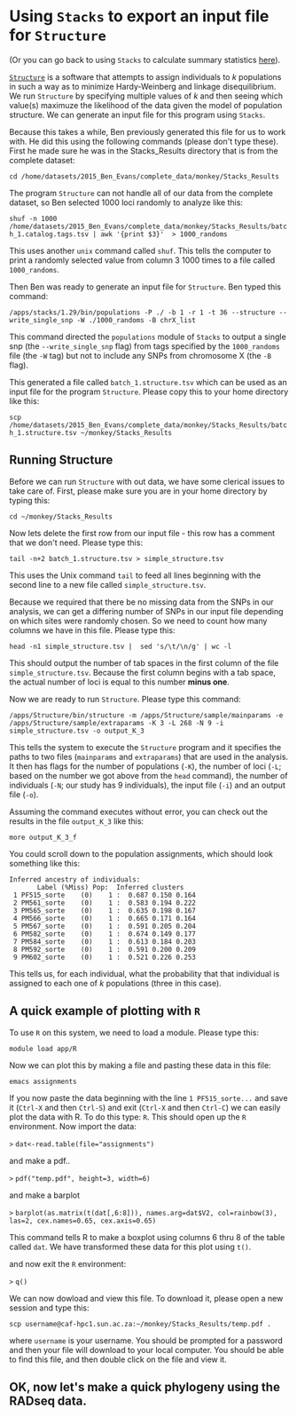 # Using `Stacks` to export an input file for `Structure`

(Or you can go back to using `Stacks` to calculate summary statistics [here](https://github.com/evansbenj/Reduced-Representation-Workshop/blob/master/7_More_on_Stacks.md)).

[`Structure`](http://pritchardlab.stanford.edu/structure_software/release_versions/v2.3.4/html/structure.html) is a software that attempts to assign individuals to *k* populations in such a way as to minimize Hardy-Weinberg and linkage disequilibrium.  We run `Structure` by specifying multiple values of *k* and then seeing which value(s) maximuze the likelihood of the data given the model of population structure. We can generate an input file for this program using `Stacks`. 

Because this takes a while, Ben previously generated this file for us to work with.  He did this using the following commands (please don't type these).  First he made sure he was in the Stacks_Results directory that is from the complete dataset:

`cd /home/datasets/2015_Ben_Evans/complete_data/monkey/Stacks_Results`

The program `Structure` can not handle all of our data from the complete dataset, so Ben selected 1000 loci randomly to analyze like this:

`shuf -n 1000 /home/datasets/2015_Ben_Evans/complete_data/monkey/Stacks_Results/batch_1.catalog.tags.tsv | awk '{print $3}'  > 1000_randoms`

This uses another `unix` command called `shuf`.  This tells the computer to print a randomly selected value from column 3 1000 times to a file called `1000_randoms`.

Then Ben was ready to generate an input file for `Structure`.  Ben typed this command:

`/apps/stacks/1.29/bin/populations -P ./ -b 1 -r 1 -t 36 --structure --write_single_snp -W ./1000_randoms -B chrX_list`

This command directed the `populations` module of `Stacks` to output a single snp (the `--write_single_snp` flag) from tags specified by the `1000_randoms` file (the `-W` tag) but not to include any SNPs from chromosome X (the `-B` flag).

This generated a file called `batch_1.structure.tsv` which can be used as an input file for the program `Structure`.  Please copy this to your home directory like this:

`scp /home/datasets/2015_Ben_Evans/complete_data/monkey/Stacks_Results/batch_1.structure.tsv ~/monkey/Stacks_Results`

## Running Structure

Before we can run `Structure` with out data, we have some clerical issues to take care of.  First, please make sure you are in your home directory by typing this:

`cd ~/monkey/Stacks_Results`

Now lets delete the first row from our input file  - this row has a comment that we don't need.  Please type this:

`tail -n+2 batch_1.structure.tsv > simple_structure.tsv`

This uses the Unix command `tail` to feed all lines beginning with the second line to a new file called `simple_structure.tsv`.

Because we required that there be no missing data from the SNPs in our analysis, we can get a differing number of SNPs in our input file depending on which sites were randomly chosen. So we need to count how many columns we have in this file.  Please type this:

`head -n1 simple_structure.tsv |  sed 's/\t/\n/g' | wc -l`

This should output the number of tab spaces in the first column of the file `simple_structure.tsv`.  Because the first column begins with a tab space, the actual number of loci is equal to this number **minus one**.

Now we are ready to run `Structure`.  Please type this command:

`/apps/Structure/bin/structure -m /apps/Structure/sample/mainparams -e /apps/Structure/sample/extraparams -K 3 -L 268 -N 9 -i simple_structure.tsv -o output_K_3`

This tells the system to execute the `Structure` program and it specifies the paths to two files (`mainparams` and `extraparams`) that are used in the analysis.  It then has flags for the number of populations (`-K`), the number of loci (`-L`; based on the number we got above from the `head` command), the number of individuals (`-N`; our study has 9 individuals), the input file (`-i`) and an output file (`-o`).

 Assuming the command executes without error, you can check out the results in the file `output_K_3` like this:
 
 `more output_K_3_f`
 
 You could scroll down to the population assignments, which should look something like this:
 ```
 Inferred ancestry of individuals:
        Label (%Miss) Pop:  Inferred clusters
  1 PF515_sorte    (0)    1 :  0.687 0.150 0.164 
  2 PM561_sorte    (0)    1 :  0.583 0.194 0.222 
  3 PM565_sorte    (0)    1 :  0.635 0.198 0.167 
  4 PM566_sorte    (0)    1 :  0.665 0.171 0.164 
  5 PM567_sorte    (0)    1 :  0.591 0.205 0.204 
  6 PM582_sorte    (0)    1 :  0.674 0.149 0.177 
  7 PM584_sorte    (0)    1 :  0.613 0.184 0.203 
  8 PM592_sorte    (0)    1 :  0.591 0.200 0.209 
  9 PM602_sorte    (0)    1 :  0.521 0.226 0.253 
```

This tells us, for each individual, what the probability that that individual is assigned to each one of *k* populations (three in this case).

## A quick example of plotting with `R`

To use `R` on this system, we need to load a module.  Please type this:

`module load app/R`

Now we can plot this by making a file and pasting these data in this file:

`emacs assignments`

If you now paste the data beginning with the line `1 PF515_sorte...` and save it (`Ctrl-X` and then `Ctrl-S`) and exit (`Ctrl-X` and then `Ctrl-C`) we can easily plot the data with R.  To do this type: `R`.  This should open up the `R` environment.  Now import the data:

`>` `dat<-read.table(file="assignments")`

and make a pdf..

`>`  `pdf("temp.pdf", height=3, width=6)`

and make a barplot

`>` `barplot(as.matrix(t(dat[,6:8])), names.arg=dat$V2, col=rainbow(3), las=2, cex.names=0.65, cex.axis=0.65)`

This command tells R to make a boxplot using columns 6 thru 8 of the table called `dat`.  We have transformed these data for this plot using `t()`.

and now exit the `R` environment:

`>` `q()`

We can now dowload and view this file.  To download it, please open a new session and type this:

`scp username@caf-hpc1.sun.ac.za:~/monkey/Stacks_Results/temp.pdf .`

where `username` is your username.  You should be prompted for a password and then your file will download to your local computer.  You should be able to find this file, and then double click on the file and view it.

## OK, now let's make a quick phylogeny using the RADseq data.
